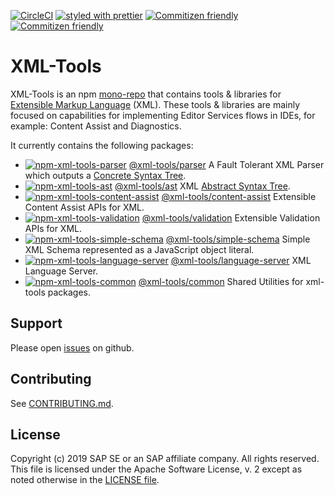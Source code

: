 [![CircleCI](https://circleci.com/gh/SAP/xml-tools.svg?style=svg)](https://circleci.com/gh/SAP/xml-tools)
[![styled with prettier](https://img.shields.io/badge/styled_with-prettier-ff69b4.svg)](https://github.com/prettier/prettier)
[![Commitizen friendly](https://img.shields.io/badge/commitizen-friendly-brightgreen.svg)](http://commitizen.github.io/cz-cli/)
[![Commitizen friendly](https://api.dependabot.com/badges/status?host=github&repo=SAP/xml-tools)](https://dependabot.com/)

# XML-Tools

XML-Tools is an npm [mono-repo][mono-repo] that contains tools & libraries for [Extensible Markup Language][xml] (XML).
These tools & libraries are mainly focused on capabilities for implementing Editor Services flows in IDEs, for example:
Content Assist and Diagnostics.

It currently contains the following packages:

- [![npm-xml-tools-parser][npm-xml-tools-parser-image]][npm-xml-tools-parser-url] [@xml-tools/parser](./packages/parser) A Fault Tolerant XML Parser which outputs a [Concrete Syntax Tree][cst].
- [![npm-xml-tools-ast][npm-xml-tools-ast-image]][npm-xml-tools-ast-url] [@xml-tools/ast](./packages/ast) XML [Abstract Syntax Tree][ast].
- [![npm-xml-tools-content-assist][npm-xml-tools-content-assist-image]][npm-xml-tools-content-assist-url] [@xml-tools/content-assist](./packages/content-assist) Extensible Content Assist APIs for XML.
- [![npm-xml-tools-validation][npm-xml-tools-validation-image]][npm-xml-tools-validation-url] [@xml-tools/validation](./packages/validation) Extensible Validation APIs for XML.
- [![npm-xml-tools-simple-schema][npm-xml-tools-simple-schema-image]][npm-xml-tools-simple-schema-url] [@xml-tools/simple-schema](./packages/simple-schema) Simple XML Schema represented as a JavaScript object literal.
- [![npm-xml-tools-language-server][npm-xml-tools-language-server-image]][npm-xml-tools-language-server-url] [@xml-tools/language-server](./packages/language-server) XML Language Server.
- [![npm-xml-tools-common][npm-xml-tools-common-image]][npm-xml-tools-common-url] [@xml-tools/common](./packages/common) Shared Utilities for xml-tools packages.

[npm-xml-tools-parser-image]: https://img.shields.io/npm/v/@xml-tools/parser.svg
[npm-xml-tools-parser-url]: https://www.npmjs.com/package/@xml-tools/parser
[npm-xml-tools-ast-image]: https://img.shields.io/npm/v/@xml-tools/ast.svg
[npm-xml-tools-ast-url]: https://www.npmjs.com/package/@xml-tools/ast
[npm-xml-tools-content-assist-image]: https://img.shields.io/npm/v/@xml-tools/content-assist.svg
[npm-xml-tools-content-assist-url]: https://www.npmjs.com/package/@xml-tools/content-assist
[npm-xml-tools-validation-image]: https://img.shields.io/npm/v/@xml-tools/validation.svg
[npm-xml-tools-validation-url]: https://www.npmjs.com/package/@xml-tools/validation
[npm-xml-tools-simple-schema-image]: https://img.shields.io/npm/v/@xml-tools/simple-schema.svg
[npm-xml-tools-simple-schema-url]: https://www.npmjs.com/package/@xml-tools/simple-schema
[npm-xml-tools-language-server-image]: https://img.shields.io/npm/v/@xml-tools/language-server.svg
[npm-xml-tools-language-server-url]: https://www.npmjs.com/package/@xml-tools/language-server
[npm-xml-tools-common-image]: https://img.shields.io/npm/v/@xml-tools/common.svg
[npm-xml-tools-common-url]: https://www.npmjs.com/package/@xml-tools/common

## Support

Please open [issues](https://github.com/SAP/xml-tools/issues) on github.

## Contributing

See [CONTRIBUTING.md](./CONTRIBUTING.md).

## License

Copyright (c) 2019 SAP SE or an SAP affiliate company. All rights reserved.
This file is licensed under the Apache Software License, v. 2 except as noted otherwise in the [LICENSE file](./LICENSE).

[mono-repo]: https://github.com/babel/babel/blob/master/doc/design/monorepo.md
[xml]: https://github.com/babel/babel/blob/master/doc/design/monorepo.md
[ast]: https://en.wikipedia.org/wiki/Abstract_syntax_tree
[cst]: https://en.wikipedia.org/wiki/Parse_tree
